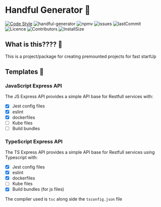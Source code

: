 # Handful Generator 🤝
[![Code Style](https://badgen.net/badge/code%20style/airbnb/ff5a5f?icon=airbnb)](https://github.com/airbnb/javascript)
![handful-generator](https://badgen.net/npm/dt/handful-generator)
![npmv](https://badgen.net/npm/v/handful-generator)
![issues](https://badgen.net/github/issues/breno12321/Handful-generator)
![lastCommit](https://badgen.net/github/last-commit/breno12321/handful-generator)
![Licence](https://badgen.net/github/license/breno12321/handful-generator)
![Contributors](https://badgen.net/github/contributors/breno12321/handful-generator)
![InstallSize](https://badgen.net/packagephobia/install/handful-generator)

## What is this???? 🤔

This is a project/package for creating premounted projects for fast startUp 

## Templates 📘

### JavaScript Express API

The JS Express API provides a simple API base for Restfull services with:

* [X] Jest config files
* [X] eslint
* [X] dockerfiles
* [ ] Kube files
* [ ] Build bundles

### TypeScript Express API

The TS Express API provides a simple API base for Restfull services using Typescript with:

* [X] Jest config files
* [X] eslint
* [X] dockerfiles
* [ ] Kube files
* [X] Build bundles (for js files)

The compiler used is `tsc` along side the `tsconfig.json` file
